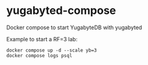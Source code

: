 # yugabyted-compose
Docker compose to start YugabyteDB with yugabyted

Example to start a RF=3 lab:
```
docker compose up -d --scale yb=3
docker compose logs psql
```
